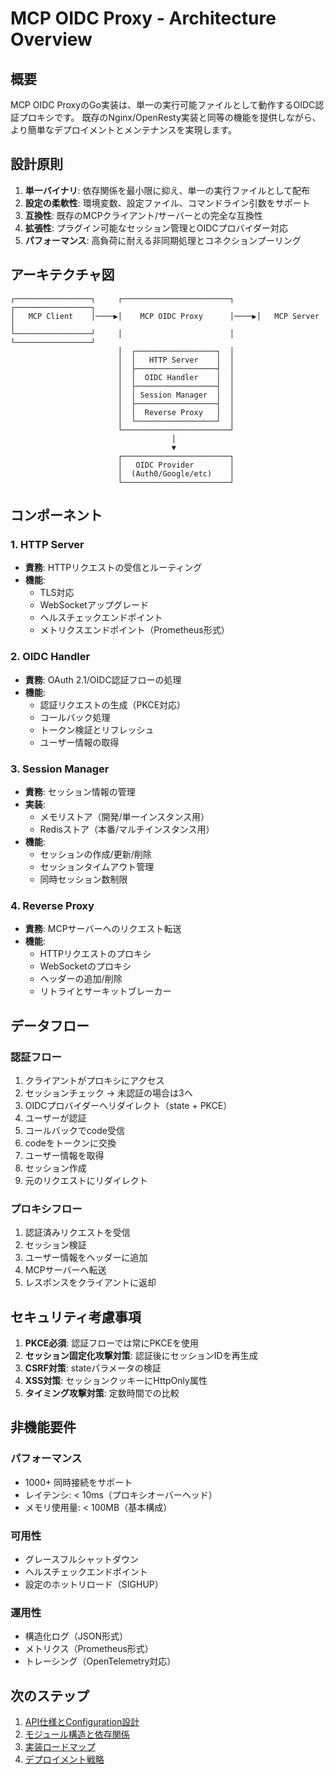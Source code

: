 # MCP OIDC Proxy - Architecture Overview

## 概要

MCP OIDC ProxyのGo実装は、単一の実行可能ファイルとして動作するOIDC認証プロキシです。
既存のNginx/OpenResty実装と同等の機能を提供しながら、より簡単なデプロイメントとメンテナンスを実現します。

## 設計原則

1. **単一バイナリ**: 依存関係を最小限に抑え、単一の実行ファイルとして配布
2. **設定の柔軟性**: 環境変数、設定ファイル、コマンドライン引数をサポート
3. **互換性**: 既存のMCPクライアント/サーバーとの完全な互換性
4. **拡張性**: プラグイン可能なセッション管理とOIDCプロバイダー対応
5. **パフォーマンス**: 高負荷に耐える非同期処理とコネクションプーリング

## アーキテクチャ図

```
┌─────────────────┐     ┌────────────────────────┐     ┌─────────────────┐
│   MCP Client    │────▶│    MCP OIDC Proxy      │────▶│   MCP Server    │
└─────────────────┘     │                        │     └─────────────────┘
                        │  ┌──────────────────┐  │
                        │  │   HTTP Server    │  │
                        │  ├──────────────────┤  │
                        │  │  OIDC Handler    │  │
                        │  ├──────────────────┤  │
                        │  │ Session Manager  │  │
                        │  ├──────────────────┤  │
                        │  │  Reverse Proxy   │  │
                        │  └──────────────────┘  │
                        └────────────────────────┘
                                    │
                                    ▼
                        ┌────────────────────────┐
                        │   OIDC Provider        │
                        │  (Auth0/Google/etc)    │
                        └────────────────────────┘
```

## コンポーネント

### 1. HTTP Server
- **責務**: HTTPリクエストの受信とルーティング
- **機能**:
  - TLS対応
  - WebSocketアップグレード
  - ヘルスチェックエンドポイント
  - メトリクスエンドポイント（Prometheus形式）

### 2. OIDC Handler
- **責務**: OAuth 2.1/OIDC認証フローの処理
- **機能**:
  - 認証リクエストの生成（PKCE対応）
  - コールバック処理
  - トークン検証とリフレッシュ
  - ユーザー情報の取得

### 3. Session Manager
- **責務**: セッション情報の管理
- **実装**:
  - メモリストア（開発/単一インスタンス用）
  - Redisストア（本番/マルチインスタンス用）
- **機能**:
  - セッションの作成/更新/削除
  - セッションタイムアウト管理
  - 同時セッション数制限

### 4. Reverse Proxy
- **責務**: MCPサーバーへのリクエスト転送
- **機能**:
  - HTTPリクエストのプロキシ
  - WebSocketのプロキシ
  - ヘッダーの追加/削除
  - リトライとサーキットブレーカー

## データフロー

### 認証フロー
1. クライアントがプロキシにアクセス
2. セッションチェック → 未認証の場合は3へ
3. OIDCプロバイダーへリダイレクト（state + PKCE）
4. ユーザーが認証
5. コールバックでcode受信
6. codeをトークンに交換
7. ユーザー情報を取得
8. セッション作成
9. 元のリクエストにリダイレクト

### プロキシフロー
1. 認証済みリクエストを受信
2. セッション検証
3. ユーザー情報をヘッダーに追加
4. MCPサーバーへ転送
5. レスポンスをクライアントに返却

## セキュリティ考慮事項

1. **PKCE必須**: 認証フローでは常にPKCEを使用
2. **セッション固定化攻撃対策**: 認証後にセッションIDを再生成
3. **CSRF対策**: stateパラメータの検証
4. **XSS対策**: セッションクッキーにHttpOnly属性
5. **タイミング攻撃対策**: 定数時間での比較

## 非機能要件

### パフォーマンス
- 1000+ 同時接続をサポート
- レイテンシ: < 10ms（プロキシオーバーヘッド）
- メモリ使用量: < 100MB（基本構成）

### 可用性
- グレースフルシャットダウン
- ヘルスチェックエンドポイント
- 設定のホットリロード（SIGHUP）

### 運用性
- 構造化ログ（JSON形式）
- メトリクス（Prometheus形式）
- トレーシング（OpenTelemetry対応）

## 次のステップ

1. [API仕様とConfiguration設計](./02-api-configuration.md)
2. [モジュール構造と依存関係](./03-module-structure.md)
3. [実装ロードマップ](./04-implementation-roadmap.md)
4. [デプロイメント戦略](./05-deployment-strategies.md)
